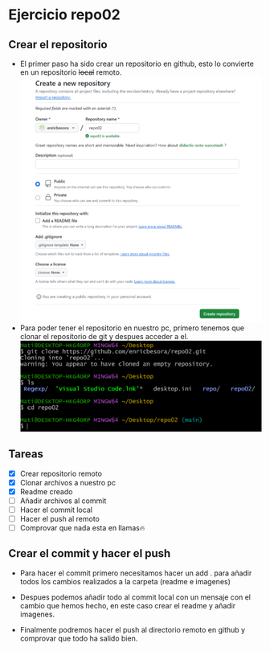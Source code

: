 # Ejercicio repo02

## Crear el repositorio
- El primer paso ha sido crear un repositorio en github, esto lo convierte en un repositorio ~~local~~ remoto.
![alt text](image.png)
- Para poder tener el repositorio en nuestro pc, primero tenemos que clonar el repositorio de git y despues acceder a el.
![alt text](image-1.png)

## Tareas
- [x] Crear repositorio remoto
- [x] Clonar archivos a nuestro pc
- [x] Readme creado
- [ ] Añadir archivos al commit
- [ ] Hacer el commit local
- [ ] Hacer el push al remoto
- [ ] Comprovar que nada esta en llamas🔥

## Crear el commit y hacer el push

- Para hacer el commit primero necesitamos hacer un add . para añadir todos los cambios realizados a la carpeta (readme e imagenes)


- Despues podemos añadir todo al commit local con un mensaje con el cambio que hemos hecho, en este caso crear el readme y añadir imagenes.
  

- Finalmente podremos hacer el push al directorio remoto en github y comprovar que todo ha salido bien. 
  
